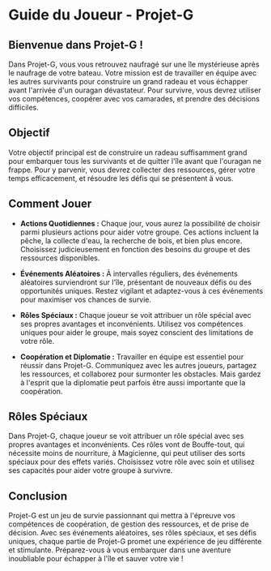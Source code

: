 # Guide du Joueur - Projet-G

## Bienvenue dans Projet-G !

Dans Projet-G, vous vous retrouvez naufragé sur une île mystérieuse après le naufrage de votre bateau. Votre mission est de travailler en équipe avec les autres survivants pour construire un grand radeau et vous échapper avant l'arrivée d'un ouragan dévastateur. Pour survivre, vous devrez utiliser vos compétences, coopérer avec vos camarades, et prendre des décisions difficiles.

## Objectif

Votre objectif principal est de construire un radeau suffisamment grand pour embarquer tous les survivants et de quitter l'île avant que l'ouragan ne frappe. Pour y parvenir, vous devrez collecter des ressources, gérer votre temps efficacement, et résoudre les défis qui se présentent à vous.

## Comment Jouer

- **Actions Quotidiennes :** Chaque jour, vous aurez la possibilité de choisir parmi plusieurs actions pour aider votre groupe. Ces actions incluent la pêche, la collecte d'eau, la recherche de bois, et bien plus encore. Choisissez judicieusement en fonction des besoins du groupe et des ressources disponibles.

- **Événements Aléatoires :** À intervalles réguliers, des événements aléatoires surviendront sur l'île, présentant de nouveaux défis ou des opportunités uniques. Restez vigilant et adaptez-vous à ces événements pour maximiser vos chances de survie.

- **Rôles Spéciaux :** Chaque joueur se voit attribuer un rôle spécial avec ses propres avantages et inconvénients. Utilisez vos compétences uniques pour aider le groupe, mais soyez conscient des limitations de votre rôle.

- **Coopération et Diplomatie :** Travailler en équipe est essentiel pour réussir dans Projet-G. Communiquez avec les autres joueurs, partagez les ressources, et collaborez pour surmonter les obstacles. Mais gardez à l'esprit que la diplomatie peut parfois être aussi importante que la coopération.

## Rôles Spéciaux

Dans Projet-G, chaque joueur se voit attribuer un rôle spécial avec ses propres avantages et inconvénients. Ces rôles vont de Bouffe-tout, qui nécessite moins de nourriture, à Magicienne, qui peut utiliser des sorts spéciaux pour des effets variés. Choisissez votre rôle avec soin et utilisez ses capacités pour aider votre groupe à survivre.

## Conclusion

Projet-G est un jeu de survie passionnant qui mettra à l'épreuve vos compétences de coopération, de gestion des ressources, et de prise de décision. Avec ses événements aléatoires, ses rôles spéciaux, et ses défis uniques, chaque partie de Projet-G promet une expérience de jeu différente et stimulante. Préparez-vous à vous embarquer dans une aventure inoubliable pour échapper à l'île et sauver votre vie !
